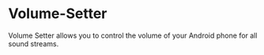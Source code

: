Volume-Setter
=============

Volume Setter allows you to control the volume of your Android phone for all sound streams.
